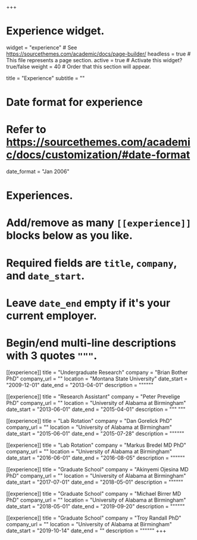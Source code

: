 +++
# Experience widget.
widget = "experience"  # See https://sourcethemes.com/academic/docs/page-builder/
headless = true  # This file represents a page section.
active = true  # Activate this widget? true/false
weight = 40  # Order that this section will appear.

title = "Experience"
subtitle = ""

# Date format for experience
#   Refer to https://sourcethemes.com/academic/docs/customization/#date-format
date_format = "Jan 2006"

# Experiences.
#   Add/remove as many `[[experience]]` blocks below as you like.
#   Required fields are `title`, `company`, and `date_start`.
#   Leave `date_end` empty if it's your current employer.
#   Begin/end multi-line descriptions with 3 quotes `"""`.
[[experience]]
  title = "Undergraduate Research"
  company = "Brian Bother PhD"
  company_url = ""
  location = "Montana State University"
  date_start = "2009-12-01"
  date_end = "2013-04-01"
  description = """"""

[[experience]]
  title = "Research Assistant"
  company = "Peter Prevelige PhD"
  company_url = ""
  location = "University of Alabama at Birmingham"
  date_start = "2013-06-01"
  date_end = "2015-04-01"
  description = """ """

[[experience]]
  title = "Lab Rotation"
  company = "Dan Gorelick PhD"
  company_url = ""
  location = "University of Alabama at Birmingham"
  date_start = "2015-06-01"
  date_end = "2015-07-28"
  description = """"""

[[experience]]
  title = "Lab Rotation"
  company = "Markus Bredel MD PhD"
  company_url = ""
  location = "University of Alabama at Birmingham"
  date_start = "2016-06-01"
  date_end = "2016-08-05"
  description = """"""
  
[[experience]]
  title = "Graduate School"
  company = "Akinyemi Ojesina MD PhD"
  company_url = ""
  location = "University of Alabama at Birmingham"
  date_start = "2017-07-01"
  date_end = "2018-05-01"
  description = """"""
  
[[experience]]
  title = "Graduate School"
  company = "Michael Birrer MD PhD"
  company_url = ""
  location = "University of Alabama at Birmingham"
  date_start = "2018-05-01"
  date_end = "2019-09-20"
  description = """"""
  
[[experience]]
  title = "Graduate School"
  company = "Troy Randall PhD"
  company_url = ""
  location = "University of Alabama at Birmingham"
  date_start = "2019-10-14"
  date_end = ""
  description = """"""
+++
